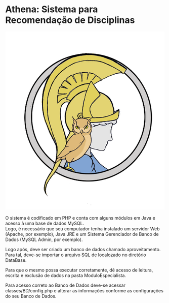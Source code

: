 

<h1>Athena: Sistema para Recomendação de Disciplinas</h1>

![alt text](img/logoAthena2.png?v=2&s=1)

<p> O sistema é codificado em PHP e conta com alguns módulos em Java e acesso à uma base de dados MySQL.<br>
Logo, é necessário que seu computador tenha instalado um servidor Web (Apache, por exemplo), Java JRE e um Sistema Gerenciador de Banco de Dados (MySQL Admin, por exemplo). 
</p>
<p>
Logo após, deve ser criado um banco de dados chamado aproveitamento. Para tal, deve-se importar o arquivo SQL de localozado no diretório DataBase.  
</p>

<p> Para que o mesmo possa executar corretamente, dê acesso de leitura, escrita e exclusão de dados na pasta ModuloEspecialista.</p>

<p> Para acesso correto ao Banco de Dados deve-se acessar classes/BD/config.php e alterar as informações conforme as configurações do seu Banco de Dados.</p>
